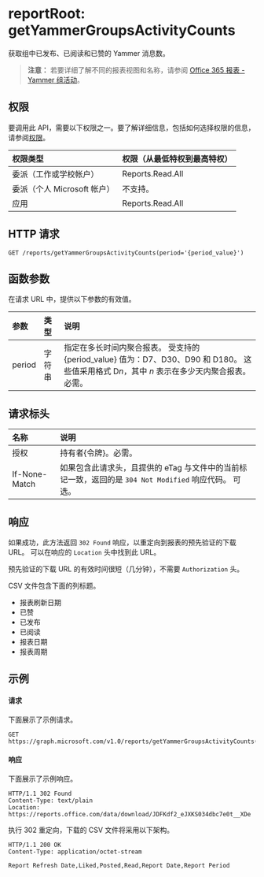# <a name="reportroot-getyammergroupsactivitycounts"></a>reportRoot: getYammerGroupsActivityCounts

获取组中已发布、已阅读和已赞的 Yammer 消息数。

> **注意：** 若要详细了解不同的报表视图和名称，请参阅 [Office 365 报表 - Yammer 组活动](https://support.office.com/client/Yammer-groups-activity-report-94dd92ec-ea73-43c6-b51f-2a11fd78aa31)。

## <a name="permissions"></a>权限

要调用此 API，需要以下权限之一。要了解详细信息，包括如何选择权限的信息，请参阅[权限](../../../concepts/permissions_reference.md)。

| 权限类型                        | 权限（从最低特权到最高特权） |
| :------------------------------------- | :--------------------------------------- |
| 委派（工作或学校帐户）     | Reports.Read.All                         |
| 委派（个人 Microsoft 帐户） | 不支持。                           |
| 应用                            | Reports.Read.All                         |

## <a name="http-request"></a>HTTP 请求

<!-- { "blockType": "ignored" } --> 

```http
GET /reports/getYammerGroupsActivityCounts(period='{period_value}')
```

## <a name="function-parameters"></a>函数参数

在请求 URL 中，提供以下参数的有效值。

| 参数 | 类型   | 说明                              |
| :-------- | :----- | :--------------------------------------- |
| period    | 字符串 | 指定在多长时间内聚合报表。 受支持的 {period_value} 值为：D7、D30、D90 和 D180。 这些值采用格式 D*n*，其中 *n* 表示在多少天内聚合报表。 必需。 |

## <a name="request-headers"></a>请求标头

| 名称          | 说明                              |
| :------------ | :--------------------------------------- |
| 授权 | 持有者{令牌}。必需。                |
| If-None-Match | 如果包含此请求头，且提供的 eTag 与文件中的当前标记一致，返回的是 `304 Not Modified` 响应代码。 可选。 |

## <a name="response"></a>响应

如果成功，此方法返回 `302 Found` 响应，以重定向到报表的预先验证的下载 URL。 可以在响应的 `Location` 头中找到此 URL。

预先验证的下载 URL 的有效时间很短（几分钟），不需要 `Authorization` 头。

CSV 文件包含下面的列标题。

- 报表刷新日期
- 已赞
- 已发布
- 已阅读
- 报表日期
- 报表周期

## <a name="example"></a>示例

#### <a name="request"></a>请求

下面展示了示例请求。

<!--{
  "blockType": "request",
  "isComposable": true,
  "name": "reportroot_getyammergroupsactivitycounts"
}-->

```http
GET https://graph.microsoft.com/v1.0/reports/getYammerGroupsActivityCounts(period='D7')
```

#### <a name="response"></a>响应

下面展示了示例响应。

<!-- {
  "blockType": "response",
  "truncated": true,
  "@odata.type": "microsoft.graph.report"
} -->

```http
HTTP/1.1 302 Found
Content-Type: text/plain
Location: https://reports.office.com/data/download/JDFKdf2_eJXKS034dbc7e0t__XDe
```

执行 302 重定向，下载的 CSV 文件将采用以下架构。

<!-- { "blockType": "ignored" } --> 

```http
HTTP/1.1 200 OK
Content-Type: application/octet-stream

Report Refresh Date,Liked,Posted,Read,Report Date,Report Period
```
